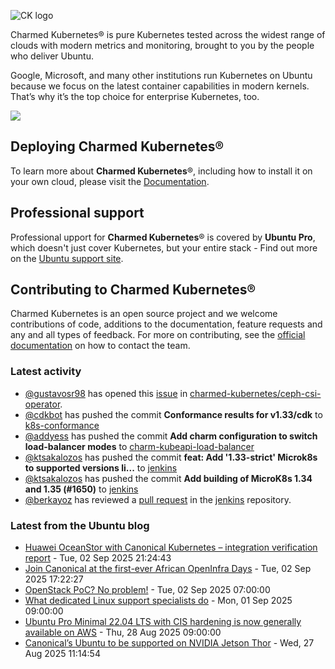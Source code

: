 ![CK logo](https://assets.ubuntu.com/v1/451d4cf4-Charmed+Kubernetes_RGB_onWhite_2022.svg)

Charmed Kubernetes® is pure Kubernetes tested across the widest range of clouds with modern metrics and monitoring, brought to you by the people who deliver Ubuntu.

Google, Microsoft, and many other institutions run Kubernetes on Ubuntu because we focus on the latest container capabilities in modern kernels. That’s why it’s the top choice for enterprise Kubernetes, too.

![](https://assets.ubuntu.com/v1/843c77b6-juju-at-a-glace.svg)

## Deploying Charmed Kubernetes®

To learn more about **Charmed Kubernetes**®, including how to install it on your own cloud, please visit the [Documentation][docs].

## Professional support

Professional upport for **Charmed Kubernetes**® is covered by **Ubuntu Pro**, which doesn't just cover Kubernetes, but your entire stack - Find out more on the [Ubuntu support site](https://ubuntu.com/support).

## Contributing to Charmed Kubernetes®

Charmed Kubernetes is an open source project and we welcome contributions of code, additions to the documentation, feature requests and any and all types of feedback. For more on contributing, see the [official documentation][get-in-touch] on how to contact the team.

<!-- LINKS -->
[docs]: https://ubuntu.com/kubernetes/docs
[get-in-touch]: https://ubuntu.com/kubernetes/docs/get-in-touch

### Latest activity

<!-- activity starts -->
 - [@gustavosr98](https://github.com/gustavosr98) has opened this [issue](https://github.com/charmed-kubernetes/ceph-csi-operator/issues/54) in [charmed-kubernetes/ceph-csi-operator](https://api.github.com/repos/charmed-kubernetes/ceph-csi-operator).
 - [@cdkbot](https://github.com/cdkbot) has pushed the commit **Conformance results for v1.33/cdk** to [k8s-conformance](https://github.com/charmed-kubernetes/k8s-conformance)
 - [@addyess](https://github.com/addyess) has pushed the commit **Add charm configuration to switch load-balancer modes** to [charm-kubeapi-load-balancer](https://github.com/charmed-kubernetes/charm-kubeapi-load-balancer)
 - [@ktsakalozos](https://github.com/ktsakalozos) has pushed the commit **feat: Add '1.33-strict' Microk8s to supported versions li...** to [jenkins](https://github.com/charmed-kubernetes/jenkins)
 - [@ktsakalozos](https://github.com/ktsakalozos) has pushed the commit **Add building of MicroK8s 1.34 and 1.35 (#1650)** to [jenkins](https://github.com/charmed-kubernetes/jenkins)
 - [@berkayoz](https://github.com/berkayoz) has reviewed a [pull request](https://github.com/charmed-kubernetes/jenkins/pull/1650) in the [jenkins](https://github.com/charmed-kubernetes/jenkins) repository.
<!-- activity ends -->

<!-- roadmap starts -->

<!-- roadmap ends -->

### Latest from the Ubuntu blog

<!-- blog starts -->
* [Huawei OceanStor with Canonical Kubernetes – integration verification report](https://ubuntu.com//blog/huawei-oceanstor-canonical-kubernetes-integration-report) - Tue, 02 Sep 2025 21:24:43 
* [Join Canonical at the first-ever African OpenInfra Days](https://ubuntu.com//blog/join-canonical-at-the-first-ever-african-openinfra-days) - Tue, 02 Sep 2025 17:22:27 
* [OpenStack PoC? No problem!](https://ubuntu.com//blog/openstack-poc) - Tue, 02 Sep 2025 07:00:00 
* [What dedicated Linux support specialists do](https://ubuntu.com//blog/dedicated-linux-support) - Mon, 01 Sep 2025 09:00:00 
* [Ubuntu Pro Minimal 22.04 LTS with CIS hardening is now generally available on AWS](https://ubuntu.com//blog/cis-hardened-ubuntu-pro-minimal-available-on-aws) - Thu, 28 Aug 2025 09:00:00 
* [Canonical’s Ubuntu to be supported on NVIDIA Jetson Thor](https://ubuntu.com//blog/nvidia-jetson-thor-ubuntu-support) - Wed, 27 Aug 2025 11:14:54 
<!-- blog ends -->
